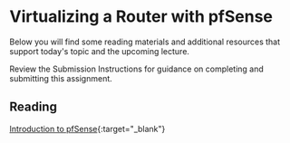 # Virtualizing a Router with pfSense

Below you will find some reading materials and additional resources that support today's topic and the upcoming lecture.

Review the Submission Instructions for guidance on completing and submitting this assignment.

## Reading

[Introduction to pfSense](https://turbofuture.com/computers/Introduction-to-pfSense-An-Open-Source-Firewall-and-Router-Platform){:target="_blank"}

<!-- Mix it up! Create the questions with pointed answers, fill in the blank, or opinion/open ended -->
